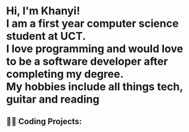 <h1>Hi, I'm Khanyi! <br/>
I am a first year computer science student at UCT. <br>
I love programming and would love to be a software developer after completing my degree. <br>
My hobbies include all things tech, guitar and reading</h1>


<h2>👨‍💻 Coding Projects:</h2>





